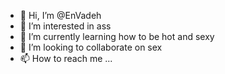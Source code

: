 - 👋 Hi, I’m @EnVadeh
- 👀 I’m interested in ass
- 🌱 I’m currently learning how to be hot and sexy
- 💞️ I’m looking to collaborate on sex
- 📫 How to reach me ...

<!---
EnVadeh/EnVadeh is a ✨ special ✨ repository because its `README.md` (this file) appears on your GitHub profile.
You can click the Preview link to take a look at your changes.
--->
